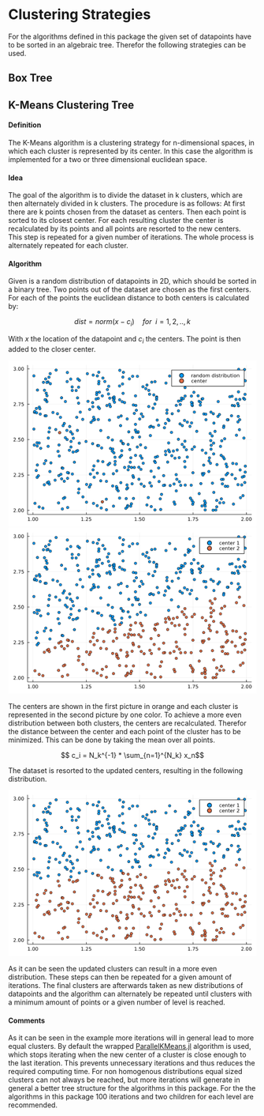 # Clustering Strategies
For the algorithms defined in this package the given set of datapoints have to be sorted in an algebraic tree. 
Therefor the following strategies can be used. 

## Box Tree 
## K-Means Clustering Tree
#### Definition
The K-Means algorithm is a clustering strategy for n-dimensional spaces, in which each cluster is represented by its center. In this case the algorithm is implemented for a two or three dimensional euclidean space.
#### Idea
The goal of the algorithm is to divide the dataset in k clusters, which are then alternately divided in k clusters. 
The procedure is as follows: At first there are k points chosen from the dataset as centers. Then each point is sorted to its closest center. For each resulting cluster the center is recalculated by its points and all points are resorted to the new centers. This step is repeated for a given number of iterations. The whole process is alternately repeated for each cluster.  
#### Algorithm
Given is a random distribution of datapoints in 2D, which should be sorted in a binary tree. 
Two points out of the dataset are chosen as the first centers. For each of the points the euclidean distance to both centers is calculated by:

```math
    dist = norm(x - c_i)\quad for\enspace i = 1,2,..,k
```
With $x$ the location of the datapoint and $c_i$ the centers. The point is then added to the closer center.

![](assets/random_distribution.png)
![](assets/sorted_first.png)

The centers are shown in the first picture in orange and each cluster is represented in the second picture by one color.
To achieve a more even distribution between both clusters, the centers are recalculated. Therefor the distance between the center and each point of the cluster has to be minimized.
This can be done by taking the mean over all points.

```math
    c_i = N_k^{-1} * \sum_{n=1}^{N_k} x_n
```
The dataset is resorted to the updated centers, resulting in the following distribution.

![](assets/even_distributed.png)

As it can be seen the updated clusters can result in a more even distribution. These steps can then be repeated for a given amount of iterations. 
The final clusters are afterwards taken as new distributions of datapoints and the algorithm can alternately be repeated until clusters with a minimum amount of points or a given number of level is reached. 

#### Comments
As it can be seen in the example more iterations will in general lead to more equal clusters. By default the wrapped [ParallelKMeans.jl](https://pydatablog.github.io/ParallelKMeans.jl/stable/) algorithm is used, which stops iterating when the new center of a cluster is close enough to the last iteration. This prevents unnecessary iterations and thus reduces the required computing time. For non homogenous distributions equal sized clusters can not always be reached, but more iterations will generate in general a better tree structure for the algorithms in this package.
For the the algorithms in this package 100 iterations and two children for each level are recommended.
